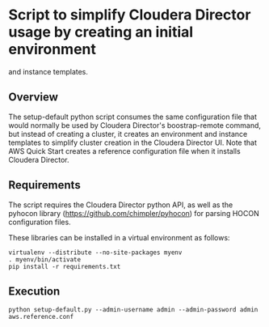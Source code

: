 # Script to simplify Cloudera Director usage by creating an initial environment
and instance templates.

## Overview

The setup-default python script consumes the same configuration file that would
normally be used by Cloudera Director's boostrap-remote command, but instead of
creating a cluster, it creates an environment and instance templates to simplify
cluster creation in the Cloudera Director UI. Note that AWS Quick Start creates
a reference configuration file when it installs Cloudera Director.

## Requirements

The script requires the Cloudera Director python API, as well as the pyhocon library
(https://github.com/chimpler/pyhocon) for parsing HOCON configuration files.

These libraries can be installed in a virtual environment as follows:

```
virtualenv --distribute --no-site-packages myenv
. myenv/bin/activate
pip install -r requirements.txt
```

## Execution

```
python setup-default.py --admin-username admin --admin-password admin aws.reference.conf
```
